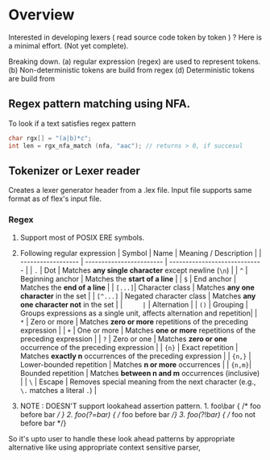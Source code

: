 # Overview
 
  Interested in developing lexers ( read source code token by token ) ?
  Here is a minimal effort. (Not yet complete).

  Breaking down.
  (a) regular expression (regex) are used to represent tokens.
  (b) Non-deterministic tokens are build from regex
  (d) Deterministic tokens are build from 

## Regex pattern matching using NFA.

  To look if a text satisfies regex pattern
```c
char rgx[] = "(a|b)*c";
int len = rgx_nfa_match (nfa, "aac"); // returns > 0, if succesul
```

## Tokenizer or Lexer reader

  Creates a lexer generator header from a .lex file. Input file supports
  same format as of flex's input file.

### Regex

  1. Support most of POSIX ERE symbols.
  2. Following regular expression
| Symbol | Name         | Meaning / Description                                 |
| ------------------ | ------------------------ | ----------------------------- |
| `.`    | Dot  | Matches **any single character** except newline (`\n`)        |
| `^`    | Beginning anchor | Matches the **start of a line**                   |
| `$`    | End anchor   | Matches the **end of a line**                         |
| `[...]`| Character class  | Matches **any one character** in the set          |
| `[^...]`   | Negated character class  | Matches **any one character not** in the set   |
| `      | `            | Alternation                                           |
| `()`   | Grouping     | Groups expressions as a single unit, affects alternation and repetition|
| `*`    | Zero or more | Matches **zero or more** repetitions of the preceding expression       |
| `+`    | One or more  | Matches **one or more** repetitions of the preceding expression        |
| `?`    | Zero or one  | Matches **zero or one** occurrence of the preceding expression         |
| `{n}`  | Exact repetition | Matches **exactly n** occurrences of the preceding expression      |
| `{n,}` | Lower-bounded repetition | Matches **n or more** occurrences         |
| `{n,m}`| Bounded repetition   | Matches **between n and m** occurrences (inclusive)                    |
| `\`    | Escape       | Removes special meaning from the next character (e.g., `\.` matches a literal `.`) |

  3. NOTE : DOESN'T support lookahead assertion pattern. 
    1.  foo\bar    { /* foo before bar */ }
    2.  foo(?=bar) { /* foo before bar */} 
    3.  foo(?!bar) { /* foo not before bar */} 

  So it's upto user to handle these look ahead patterns by appropriate alternative
  like using appropriate context sensitive parser,
